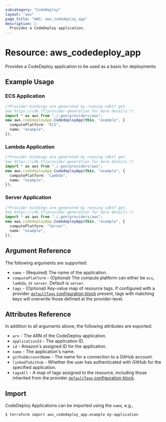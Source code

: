```yaml
---
subcategory: "CodeDeploy"
layout: "aws"
page_title: "AWS: aws_codedeploy_app"
description: |-
  Provides a CodeDeploy application.
---
```


# Resource: aws\_codedeploy\_app

Provides a CodeDeploy application to be used as a basis for deployments

## Example Usage

### ECS Application

```typescript
/*Provider bindings are generated by running cdktf get.
See https://cdk.tf/provider-generation for more details.*/
import * as aws from "./.gen/providers/aws";
new aws.codedeployApp.CodedeployApp(this, "example", {
  computePlatform: "ECS",
  name: "example",
});

```

### Lambda Application

```typescript
/*Provider bindings are generated by running cdktf get.
See https://cdk.tf/provider-generation for more details.*/
import * as aws from "./.gen/providers/aws";
new aws.codedeployApp.CodedeployApp(this, "example", {
  computePlatform: "Lambda",
  name: "example",
});

```

### Server Application

```typescript
/*Provider bindings are generated by running cdktf get.
See https://cdk.tf/provider-generation for more details.*/
import * as aws from "./.gen/providers/aws";
new aws.codedeployApp.CodedeployApp(this, "example", {
  computePlatform: "Server",
  name: "example",
});

```

## Argument Reference

The following arguments are supported:

* `name` - (Required) The name of the application.
* `computePlatform` - (Optional) The compute platform can either be `ecs`, `lambda`, or `server`. Default is `server`.
* `tags` - (Optional) Key-value map of resource tags. If configured with a provider [`defaultTags` configuration block](https://registry.terraform.io/providers/hashicorp/aws/latest/docs#default_tags-configuration-block) present, tags with matching keys will overwrite those defined at the provider-level.

## Attributes Reference

In addition to all arguments above, the following attributes are exported:

* `arn` - The ARN of the CodeDeploy application.
* `applicationId` - The application ID.
* `id` - Amazon's assigned ID for the application.
* `name` - The application's name.
* `githubAccountName` - The name for a connection to a GitHub account.
* `linkedToGithub` - Whether the user has authenticated with GitHub for the specified application.
* `tagsAll` - A map of tags assigned to the resource, including those inherited from the provider [`defaultTags` configuration block](https://registry.terraform.io/providers/hashicorp/aws/latest/docs#default_tags-configuration-block).

## Import

CodeDeploy Applications can be imported using the `name`, e.g.,

```console
$ terraform import aws_codedeploy_app.example my-application
```
